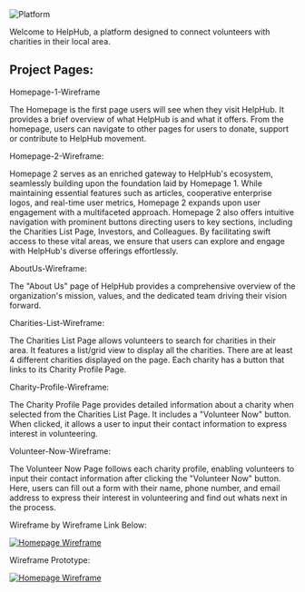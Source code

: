 <img src="https://img.shields.io/badge/Final-Project-white" alt="Platform">

Welcome to HelpHub, a platform designed to connect volunteers with charities in their local area. 

## Project Pages: 

Homepage-1-Wireframe

The Homepage is the first page users will see when they visit HelpHub. It provides a brief overview of what HelpHub is and what it offers. From the homepage, users can navigate to other pages for users to donate, support or contribute to HelpHub movement.

Homepage-2-Wireframe:

Homepage 2 serves as an enriched gateway to HelpHub's ecosystem, seamlessly building upon the foundation laid by Homepage 1. While maintaining essential features such as articles, cooperative enterprise logos, and real-time user metrics, Homepage 2 expands upon user engagement with a multifaceted approach. Homepage 2 also offers intuitive navigation with prominent buttons directing users to key sections, including the Charities List Page, Investors, and Colleagues. By facilitating swift access to these vital areas, we ensure that users can explore and engage with HelpHub's diverse offerings effortlessly.

AboutUs-Wireframe:

The "About Us" page of HelpHub provides a comprehensive overview of the organization's mission, values, and the dedicated team driving their vision forward.

Charities-List-Wireframe:

The Charities List Page allows volunteers to search for charities in their area. It features a list/grid view to display all the charities. There are at least 4 different charities displayed on the page. Each charity has a button that links to its Charity Profile Page.

Charity-Profile-Wireframe:

The Charity Profile Page provides detailed information about a charity when selected from the Charities List Page. It includes a "Volunteer Now" button. When clicked, it allows a user to input their contact information to express interest in volunteering.

Volunteer-Now-Wireframe:

The Volunteer Now Page follows each charity profile, enabling volunteers to input their contact information after clicking the "Volunteer Now" button. Here, users can fill out a form with their name, phone number, and email address to express their interest in volunteering and find out whats next in the process.


Wireframe by Wireframe Link Below:

[![Homepage Wireframe](https://img.shields.io/badge/Homepage-Wireframe-gold)](https://mockitt.wondershare.com/proto/UDEeyphhsb0h8aA8pPkDtg/sharing?view_mode=device&screen=rbpTb0FDBp9zRlk3j&canvasId=pe2ijaysTb0FFrGc31oknK)

Wireframe Prototype:

[![Homepage Wireframe](https://img.shields.io/badge/Homepage-Wireframe-gold)](https://www.figma.com/proto/4ZE2L6zqNLofAnNcq3xzSz/index?type=design&node-id=2-19&t=kFLnMOVHTBfh27dg-1&scaling=scale-down&page-id=2%3A12&starting-point-node-id=2%3A19&mode=design)

